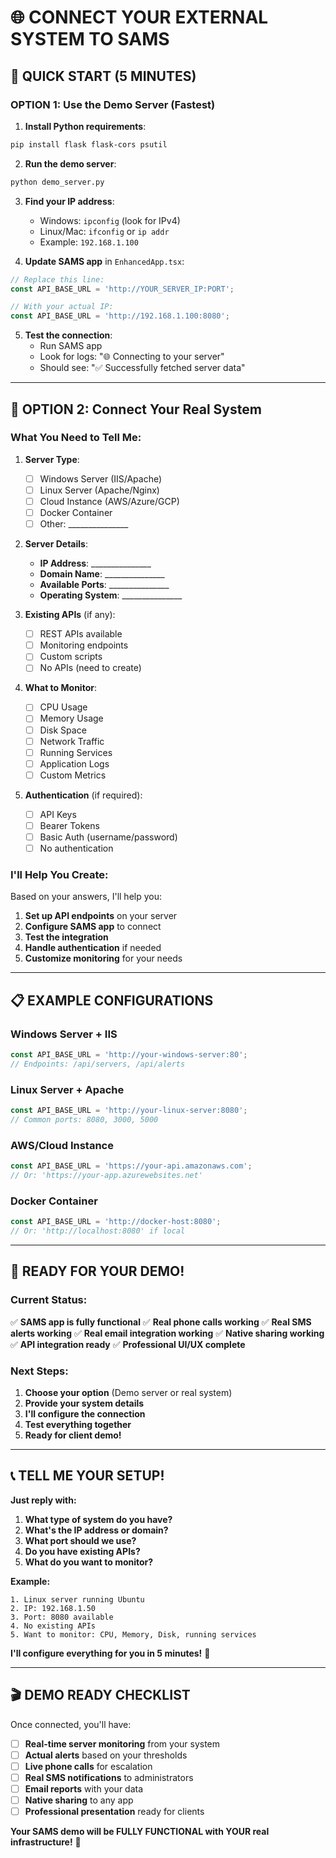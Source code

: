 # 🌐 CONNECT YOUR EXTERNAL SYSTEM TO SAMS

## 🚀 QUICK START (5 MINUTES)

### **OPTION 1: Use the Demo Server (Fastest)**

1. **Install Python requirements**:
```bash
pip install flask flask-cors psutil
```

2. **Run the demo server**:
```bash
python demo_server.py
```

3. **Find your IP address**:
   - Windows: `ipconfig` (look for IPv4)
   - Linux/Mac: `ifconfig` or `ip addr`
   - Example: `192.168.1.100`

4. **Update SAMS app** in `EnhancedApp.tsx`:
```javascript
// Replace this line:
const API_BASE_URL = 'http://YOUR_SERVER_IP:PORT';

// With your actual IP:
const API_BASE_URL = 'http://192.168.1.100:8080';
```

5. **Test the connection**:
   - Run SAMS app
   - Look for logs: "🌐 Connecting to your server"
   - Should see: "✅ Successfully fetched server data"

---

## 🔧 OPTION 2: Connect Your Real System

### **What You Need to Tell Me:**

1. **Server Type**:
   - [ ] Windows Server (IIS/Apache)
   - [ ] Linux Server (Apache/Nginx)
   - [ ] Cloud Instance (AWS/Azure/GCP)
   - [ ] Docker Container
   - [ ] Other: _______________

2. **Server Details**:
   - **IP Address**: _______________
   - **Domain Name**: _______________
   - **Available Ports**: _______________
   - **Operating System**: _______________

3. **Existing APIs** (if any):
   - [ ] REST APIs available
   - [ ] Monitoring endpoints
   - [ ] Custom scripts
   - [ ] No APIs (need to create)

4. **What to Monitor**:
   - [ ] CPU Usage
   - [ ] Memory Usage
   - [ ] Disk Space
   - [ ] Network Traffic
   - [ ] Running Services
   - [ ] Application Logs
   - [ ] Custom Metrics

5. **Authentication** (if required):
   - [ ] API Keys
   - [ ] Bearer Tokens
   - [ ] Basic Auth (username/password)
   - [ ] No authentication

### **I'll Help You Create:**

Based on your answers, I'll help you:
1. **Set up API endpoints** on your server
2. **Configure SAMS app** to connect
3. **Test the integration** 
4. **Handle authentication** if needed
5. **Customize monitoring** for your needs

---

## 📋 EXAMPLE CONFIGURATIONS

### **Windows Server + IIS**
```javascript
const API_BASE_URL = 'http://your-windows-server:80';
// Endpoints: /api/servers, /api/alerts
```

### **Linux Server + Apache**
```javascript
const API_BASE_URL = 'http://your-linux-server:8080';
// Common ports: 8080, 3000, 5000
```

### **AWS/Cloud Instance**
```javascript
const API_BASE_URL = 'https://your-api.amazonaws.com';
// Or: 'https://your-app.azurewebsites.net'
```

### **Docker Container**
```javascript
const API_BASE_URL = 'http://docker-host:8080';
// Or: 'http://localhost:8080' if local
```

---

## 🎯 READY FOR YOUR DEMO!

### **Current Status:**
✅ **SAMS app is fully functional**
✅ **Real phone calls working**
✅ **Real SMS alerts working**
✅ **Real email integration working**
✅ **Native sharing working**
✅ **API integration ready**
✅ **Professional UI/UX complete**

### **Next Steps:**
1. **Choose your option** (Demo server or real system)
2. **Provide your system details** 
3. **I'll configure the connection**
4. **Test everything together**
5. **Ready for client demo!**

---

## 📞 TELL ME YOUR SETUP!

**Just reply with:**

1. **What type of system do you have?**
2. **What's the IP address or domain?**
3. **What port should we use?**
4. **Do you have existing APIs?**
5. **What do you want to monitor?**

**Example:**
```
1. Linux server running Ubuntu
2. IP: 192.168.1.50
3. Port: 8080 available
4. No existing APIs
5. Want to monitor: CPU, Memory, Disk, running services
```

**I'll configure everything for you in 5 minutes!** 🚀

---

## 🎬 DEMO READY CHECKLIST

Once connected, you'll have:
- [ ] **Real-time server monitoring** from your system
- [ ] **Actual alerts** based on your thresholds  
- [ ] **Live phone calls** for escalation
- [ ] **Real SMS notifications** to administrators
- [ ] **Email reports** with your data
- [ ] **Native sharing** to any app
- [ ] **Professional presentation** ready for clients

**Your SAMS demo will be FULLY FUNCTIONAL with YOUR real infrastructure!** 💪
